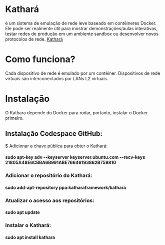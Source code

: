 # Kathará
é um sistema de emulação de rede leve baseado em contêineres Docker. Ele pode ser realmente útil para mostrar demonstrações/aulas interativas, testar redes de produção em um ambiente sandbox ou desenvolver novos protocolos de rede. [Kathará](https://github.com/KatharaFramework/Kathara)

# Como funciona?
Cada dispositivo de rede é emulado por um contêiner. Dispositivos de rede virtuais são interconectados por LANs L2 virtuais.

# Instalação
O Kathara depende do Docker para rodar, portanto, instalar o Docker primeiro.

## Instalação Codespace GitHub:
$ Adicionar a chave pública para obter o Kathará: 
#### sudo apt-key adv --keyserver keyserver.ubuntu.com --recv-keys 21805A48E6CBBA6B991ABE76646193862B759810
### Adicionar o repositório do Kathará:
#### sudo add-apt-repository ppa:katharaframework/kathara
### Atualizar o acesso aos repositórios:
#### sudo apt update
### Instalar o Kathará:
#### sudo apt install kathara

  
